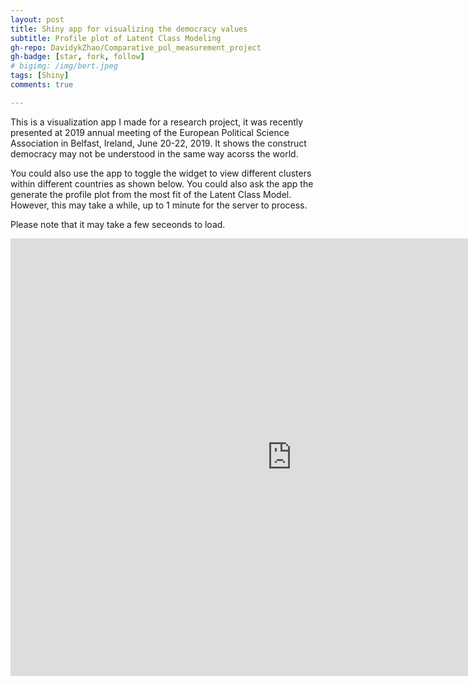```yaml
---
layout: post
title: Shiny app for visualizing the democracy values
subtitle: Profile plot of Latent Class Modeling
gh-repo: DavidykZhao/Comparative_pol_measurement_project
gh-badge: [star, fork, follow]
# bigimg: /img/bert.jpeg
tags: [Shiny]
comments: true

---
```


This is a visualization app I made for a research project, it was recently presented at 2019 annual meeting of the European Political Science Association in Belfast, Ireland, June 20-22, 2019. It shows the construct democracy may not be understood in the same way acorss the world.

You could also use the app to toggle the widget to view different clusters within different countries as shown below.
You could also ask the app the generate the profile plot from the most fit of the Latent Class Model. However, this may take a while, up to 1 minute for the server to process. 

Please note that it may take a few seceonds to load.

<iframe width="900" height="700" scrolling="no" frameborder="no"  src="https://yikai-zhao.shinyapps.io/shiny_app/"> </iframe>


